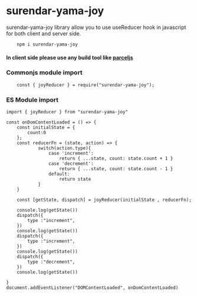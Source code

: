 # surendar-yama-joy

surendar-yama-joy library allow you to use useReducer hook in javascript for both client and server side.

```
    npm i surendar-yama-joy
```

####  In client side please use any build tool like [parceljs](https://parceljs.org/)
### Commonjs module import
```
    const { joyReducer } = require("surendar-yama-joy");

```

### ES Module import 
```
import { joyReducer } from "surendar-yama-joy"

const onDomContentLoaded = () => {
    const initialState = {
        count:0
    };
    const reducerFn = (state, action) => {
            switch(action.type){
                case 'increment':
                    return { ...state, count: state.count + 1 }
                case 'decrement':
                    return { ...state, count: state.count - 1 }
                default:
                    return state
            }
    }
   
    const [getState, dispatch] = joyReducer(initialState , reducerFn);

    console.log(getState())
    dispatch({
        type :"increment",
    })
    console.log(getState())
    dispatch({
        type :"increment",
    })
    console.log(getState())
    dispatch({
        type :"decrement",
    })
    console.log(getState())

}
document.addEventListener("DOMContentLoaded", onDomContentLoaded)
```